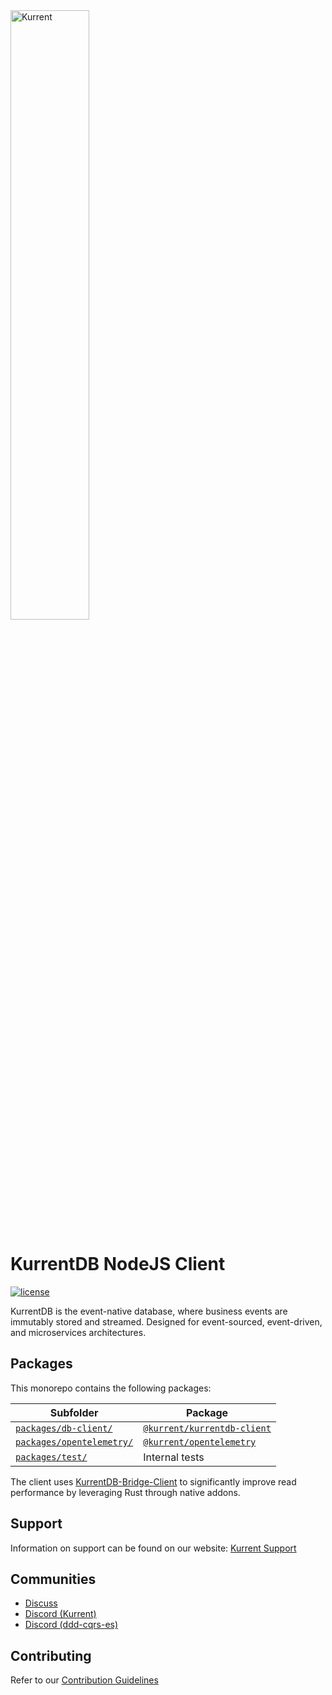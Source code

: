 <a href="https://kurrent.io">
  <picture>
    <source media="(prefers-color-scheme: dark)" srcset="https://github.com/kurrent-io/KurrentDB-Client-NodeJS/blob/master/KurrentLogo-White.png">
    <source media="(prefers-color-scheme: light)" srcset="https://github.com/kurrent-io/KurrentDB-Client-NodeJS/blob/master/KurrentLogo-Black.png">
    <img alt="Kurrent" src="https://github.com/kurrent-io/KurrentDB-Client-NodeJS/blob/master/KurrentLogo-Plum.png" height="50%" width="50%">
  </picture>
</a>

# KurrentDB NodeJS Client

[![license][license-badge]][license-badge-url]

KurrentDB is the event-native database, where business events are immutably
stored and streamed. Designed for event-sourced, event-driven, and microservices
architectures.

## Packages

This monorepo contains the following packages:

| Subfolder                                            | Package                                                                                |
| ---------------------------------------------------- | -------------------------------------------------------------------------------------- |
| [`packages/db-client/`](packages/db-client/)         | [`@kurrent/kurrentdb-client`](https://www.npmjs.com/package/@kurrent/kurrentdb-client) |
| [`packages/opentelemetry/`](packages/opentelemetry/) | [`@kurrent/opentelemetry`](https://www.npmjs.com/package/@kurrent/opentelemetry)       |
| [`packages/test/`](packages/test/)                   | Internal tests                                                                         |

The client uses [KurrentDB-Bridge-Client](https://github.com/kurrent-io/EventStore-Client-NodeJS)
to significantly improve read performance by leveraging Rust through native addons.

## Support

Information on support can be found on our website: [Kurrent Support]

## Communities

- [Discuss]
- [Discord (Kurrent)][discord-kurrent]
- [Discord (ddd-cqrs-es)][discord-ddd-cqrs-es]

## Contributing

Refer to our [Contribution Guidelines]

[Kurrent support]: https://kurrent.io/support/
[discuss]: https://discuss.kurrent.io/
[discord-kurrent]: https://discord.gg/Phn9pmCw3t
[discord-ddd-cqrs-es]: https://discord.com/invite/sEZGSHNNbH
[license-badge]: https://img.shields.io/npm/l/@kurrent/kurrentdb-client.svg
[license-badge-url]: https://github.com/kurrent-io/KurrentDB-Client-NodeJS/blob/master/LICENSE
[contribution guidelines]: https://github.com/kurrent-io/KurrentDB-Client-NodeJS/blob/master/CONTRIBUTING.md

